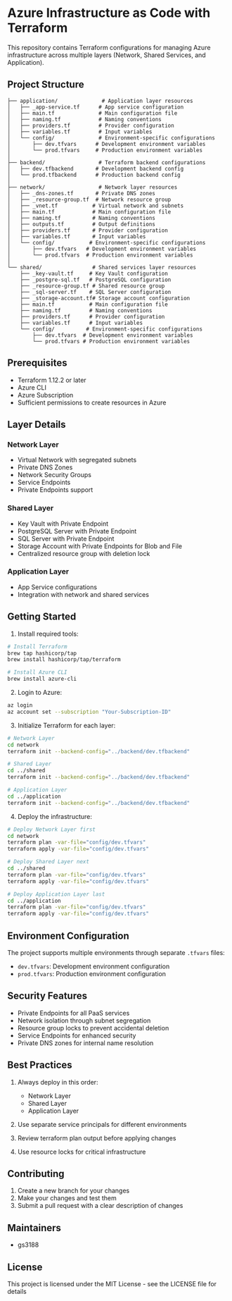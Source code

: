 # Azure Infrastructure as Code with Terraform

This repository contains Terraform configurations for managing Azure infrastructure across multiple layers (Network, Shared Services, and Application).

## Project Structure

```
├── application/              # Application layer resources
│   ├── _app-service.tf      # App service configuration
│   ├── main.tf              # Main configuration file
│   ├── naming.tf            # Naming conventions
│   ├── providers.tf         # Provider configuration
│   ├── variables.tf         # Input variables
│   └── config/              # Environment-specific configurations
│       ├── dev.tfvars      # Development environment variables
│       └── prod.tfvars     # Production environment variables
│
├── backend/                 # Terraform backend configurations
│   ├── dev.tfbackend       # Development backend config
│   └── prod.tfbackend      # Production backend config
│
├── network/                 # Network layer resources
│   ├── _dns-zones.tf       # Private DNS zones
│   ├── _resource-group.tf  # Network resource group
│   ├── _vnet.tf           # Virtual network and subnets
│   ├── main.tf            # Main configuration file
│   ├── naming.tf          # Naming conventions
│   ├── outputs.tf         # Output definitions
│   ├── providers.tf       # Provider configuration
│   ├── variables.tf       # Input variables
│   └── config/           # Environment-specific configurations
│       ├── dev.tfvars   # Development environment variables
│       └── prod.tfvars  # Production environment variables
│
└── shared/                # Shared services layer resources
    ├── _key-vault.tf     # Key Vault configuration
    ├── _postgre-sql.tf   # PostgreSQL configuration
    ├── _resource-group.tf # Shared resource group
    ├── _sql-server.tf    # SQL Server configuration
    ├── _storage-account.tf# Storage account configuration
    ├── main.tf           # Main configuration file
    ├── naming.tf         # Naming conventions
    ├── providers.tf      # Provider configuration
    ├── variables.tf      # Input variables
    └── config/          # Environment-specific configurations
        ├── dev.tfvars  # Development environment variables
        └── prod.tfvars # Production environment variables
```

## Prerequisites

- Terraform 1.12.2 or later
- Azure CLI
- Azure Subscription
- Sufficient permissions to create resources in Azure

## Layer Details

### Network Layer
- Virtual Network with segregated subnets
- Private DNS Zones
- Network Security Groups
- Service Endpoints
- Private Endpoints support

### Shared Layer
- Key Vault with Private Endpoint
- PostgreSQL Server with Private Endpoint
- SQL Server with Private Endpoint
- Storage Account with Private Endpoints for Blob and File
- Centralized resource group with deletion lock

### Application Layer
- App Service configurations
- Integration with network and shared services

## Getting Started

1. Install required tools:
```bash
# Install Terraform
brew tap hashicorp/tap
brew install hashicorp/tap/terraform

# Install Azure CLI
brew install azure-cli
```

2. Login to Azure:
```bash
az login
az account set --subscription "Your-Subscription-ID"
```

3. Initialize Terraform for each layer:
```bash
# Network Layer
cd network
terraform init --backend-config="../backend/dev.tfbackend"

# Shared Layer
cd ../shared
terraform init --backend-config="../backend/dev.tfbackend"

# Application Layer
cd ../application
terraform init --backend-config="../backend/dev.tfbackend"
```

4. Deploy the infrastructure:
```bash
# Deploy Network Layer first
cd network
terraform plan -var-file="config/dev.tfvars"
terraform apply -var-file="config/dev.tfvars"

# Deploy Shared Layer next
cd ../shared
terraform plan -var-file="config/dev.tfvars"
terraform apply -var-file="config/dev.tfvars"

# Deploy Application Layer last
cd ../application
terraform plan -var-file="config/dev.tfvars"
terraform apply -var-file="config/dev.tfvars"
```

## Environment Configuration

The project supports multiple environments through separate `.tfvars` files:

- `dev.tfvars`: Development environment configuration
- `prod.tfvars`: Production environment configuration

## Security Features

- Private Endpoints for all PaaS services
- Network isolation through subnet segregation
- Resource group locks to prevent accidental deletion
- Service Endpoints for enhanced security
- Private DNS zones for internal name resolution

## Best Practices

1. Always deploy in this order:
   - Network Layer
   - Shared Layer
   - Application Layer

2. Use separate service principals for different environments

3. Review terraform plan output before applying changes

4. Use resource locks for critical infrastructure

## Contributing

1. Create a new branch for your changes
2. Make your changes and test them
3. Submit a pull request with a clear description of changes

## Maintainers

- gs3188

## License

This project is licensed under the MIT License - see the LICENSE file for details
